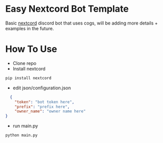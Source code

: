 # Easy Nextcord Bot Template 
Basic [nextcord](https://docs.nextcord.dev/en/stable/) discord bot that uses cogs, will be adding more details + examples in the future. 

# How To Use
+ Clone repo
+ Install nextcord
```python
pip install nextcord
```
+ edit json/configuration.json
```json
  {
    "token": "bot token here",
    "prefix": "prefix here",
    "owner_name": "owner name here"
}
```
+ run main.py
```python
python main.py
```
  
